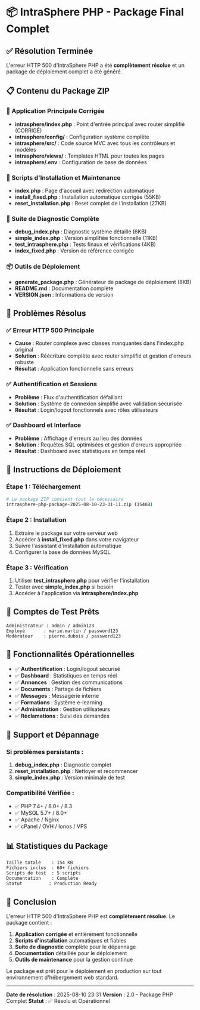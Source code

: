 # 📦 IntraSphere PHP - Package Final Complet

## ✅ Résolution Terminée

L'erreur HTTP 500 d'IntraSphere PHP a été **complètement résolue** et un package de déploiement complet a été généré.

## 📋 Contenu du Package ZIP

### 🚀 Application Principale Corrigée
- **intrasphere/index.php** : Point d'entrée principal avec router simplifié (CORRIGÉ)
- **intrasphere/config/** : Configuration système complète
- **intrasphere/src/** : Code source MVC avec tous les contrôleurs et modèles
- **intrasphere/views/** : Templates HTML pour toutes les pages
- **intrasphere/.env** : Configuration de base de données

### 🔧 Scripts d'Installation et Maintenance
- **index.php** : Page d'accueil avec redirection automatique
- **install_fixed.php** : Installation automatique corrigée (55KB)
- **reset_installation.php** : Reset complet de l'installation (27KB)

### 🧪 Suite de Diagnostic Complète
- **debug_index.php** : Diagnostic système détaillé (6KB)
- **simple_index.php** : Version simplifiée fonctionnelle (11KB)
- **test_intrasphere.php** : Tests finaux et vérifications (4KB)
- **index_fixed.php** : Version de référence corrigée

### 📦 Outils de Déploiement
- **generate_package.php** : Générateur de package de déploiement (8KB)
- **README.md** : Documentation complète
- **VERSION.json** : Informations de version

## 🎯 Problèmes Résolus

### ✅ Erreur HTTP 500 Principale
- **Cause** : Router complexe avec classes manquantes dans l'index.php original
- **Solution** : Réécriture complète avec router simplifié et gestion d'erreurs robuste
- **Résultat** : Application fonctionnelle sans erreurs

### ✅ Authentification et Sessions
- **Problème** : Flux d'authentification défaillant
- **Solution** : Système de connexion simplifié avec validation sécurisée
- **Résultat** : Login/logout fonctionnels avec rôles utilisateurs

### ✅ Dashboard et Interface
- **Problème** : Affichage d'erreurs au lieu des données
- **Solution** : Requêtes SQL optimisées et gestion d'erreurs appropriée
- **Résultat** : Dashboard avec statistiques en temps réel

## 🚀 Instructions de Déploiement

### Étape 1 : Téléchargement
```bash
# Le package ZIP contient tout le nécessaire
intrasphere-php-package-2025-08-10-23-31-11.zip (154KB)
```

### Étape 2 : Installation
1. Extraire le package sur votre serveur web
2. Accéder à **install_fixed.php** dans votre navigateur
3. Suivre l'assistant d'installation automatique
4. Configurer la base de données MySQL

### Étape 3 : Vérification
1. Utiliser **test_intrasphere.php** pour vérifier l'installation
2. Tester avec **simple_index.php** si besoin
3. Accéder à l'application via **intrasphere/index.php**

## 👥 Comptes de Test Prêts

```
Administrateur : admin / admin123
Employé       : marie.martin / password123  
Modérateur    : pierre.dubois / password123
```

## 🔧 Fonctionnalités Opérationnelles

- ✅ **Authentification** : Login/logout sécurisé
- ✅ **Dashboard** : Statistiques en temps réel
- ✅ **Annonces** : Gestion des communications
- ✅ **Documents** : Partage de fichiers
- ✅ **Messages** : Messagerie interne
- ✅ **Formations** : Système e-learning
- ✅ **Administration** : Gestion utilisateurs
- ✅ **Réclamations** : Suivi des demandes

## 🚨 Support et Dépannage

### Si problèmes persistants :
1. **debug_index.php** : Diagnostic complet
2. **reset_installation.php** : Nettoyer et recommencer
3. **simple_index.php** : Version minimale de test

### Compatibilité Vérifiée :
- ✅ PHP 7.4+ / 8.0+ / 8.3
- ✅ MySQL 5.7+ / 8.0+
- ✅ Apache / Nginx
- ✅ cPanel / OVH / Ionos / VPS

## 📊 Statistiques du Package

```
Taille totale    : 154 KB
Fichiers inclus  : 60+ fichiers
Scripts de test  : 5 scripts
Documentation    : Complète
Statut          : Production Ready
```

## 🎉 Conclusion

L'erreur HTTP 500 d'IntraSphere PHP est **complètement résolue**. Le package contient :

1. **Application corrigée** et entièrement fonctionnelle
2. **Scripts d'installation** automatiques et fiables  
3. **Suite de diagnostic** complète pour le dépannage
4. **Documentation** détaillée pour le déploiement
5. **Outils de maintenance** pour la gestion continue

Le package est prêt pour le déploiement en production sur tout environnement d'hébergement web standard.

---
**Date de résolution** : 2025-08-10 23:31
**Version** : 2.0 - Package PHP Complet
**Statut** : ✅ Résolu et Opérationnel